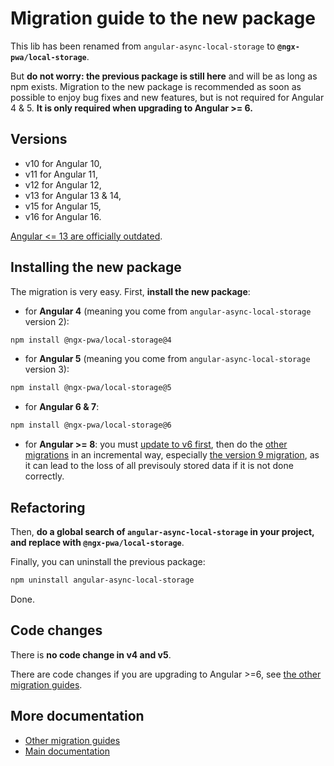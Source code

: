 # Migration guide to the new package

This lib has been renamed from `angular-async-local-storage` to **`@ngx-pwa/local-storage`**.

But **do not worry: the previous package is still here** and will be as long as npm exists. Migration to the new package is recommended as soon as possible to enjoy bug fixes and new features, but is not required for Angular 4 & 5. **It is only required when upgrading to Angular >= 6.**

## Versions

- v10 for Angular 10,
- v11 for Angular 11,
- v12 for Angular 12,
- v13 for Angular 13 & 14,
- v15 for Angular 15,
- v16 for Angular 16.

[Angular <= 13 are officially outdated](https://angular.io/guide/releases).

## Installing the new package

The migration is very easy. First, **install the new package**:

- for **Angular 4** (meaning you come from `angular-async-local-storage` version 2):
```bash
npm install @ngx-pwa/local-storage@4
```

- for **Angular 5** (meaning you come from `angular-async-local-storage` version 3):
```bash
npm install @ngx-pwa/local-storage@5
```

- for **Angular 6 & 7**:
```bash
npm install @ngx-pwa/local-storage@6
```

- for **Angular >= 8**: you must [update to v6 first](./MIGRATION_TO_V6.md), then do the [other migrations](../MIGRATION.md) in an incremental way, especially [the version 9 migration](./MIGRATION_TO_V9.md), as it can lead to the loss of all previsouly stored data if it is not done correctly.

## Refactoring

Then, **do a global search of `angular-async-local-storage` in your project, and replace with `@ngx-pwa/local-storage`**.

Finally, you can uninstall the previous package:
```bash
npm uninstall angular-async-local-storage
```

Done.

## Code changes

There is **no code change in v4 and v5**.

There are code changes if you are upgrading to Angular >=6, see [the other migration guides](../MIGRATION.md).

## More documentation

- [Other migration guides](../MIGRATION.md)
- [Main documentation](../README.md)
